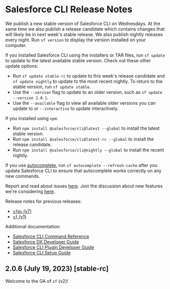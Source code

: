 # Salesforce CLI Release Notes

We publish a new stable version of Salesforce CLI on Wednesdays. At the same time we also publish a release candidate which contains changes that will likely be in next week's stable release. We also publish nightly releases every night. Run `sf version` to display the version installed on your computer. 

If you installed Salesforce CLI using the installers or TAR files, run `sf update` to update to the latest available stable version. Check out these other update options:

* Run `sf update stable-rc` to update to this week's release candidate and `sf update nightly` to update to the most recent nightly. To return to the stable version, run `sf update stable`. 
* Use the `--version` flag to update to an older version, such as `sf update --version 2.0.1`.  
* Use the `--available` flag to view all available older versions you can update to or `--interactive` to update interactively.

If you installed using `npm`:

* Run `npm install @salesforce/cli@latest --global` to install the latest stable version.
* Run `npm install @salesforce/cli@latest-rc --global` to install the release candidate.
* Run `npm install @salesforce/cli@nightly --global` to install the recent nightly.

If you use [autocomplete](https://developer.salesforce.com/docs/atlas.en-us.sfdx_setup.meta/sfdx_setup/sfdx_dev_cli_autocomplete.htm), run `sf autocomplete --refresh-cache` after you update Salesforce CLI to ensure that autocomplete works correctly on any new commands.

Report and read about issues [here](https://github.com/forcedotcom/cli/issues). Join the discussion about new features we're considering [here](https://github.com/forcedotcom/cli/discussions). 

Release notes for previous releases:

* [`sfdx` (v7)](./sfdx/README.md)
* [`sf` (v1)](./sf/README.md)

Additional documentation:

* [Salesforce CLI Command Reference](https://developer.salesforce.com/docs/atlas.en-us.sfdx_cli_reference.meta/sfdx_cli_reference/cli_reference.htm)
* [Salesforce DX Developer Guide](https://developer.salesforce.com/docs/atlas.en-us.sfdx_dev.meta/sfdx_dev/sfdx_dev_intro.htm)
* [Salesforce CLI Plugin Developer Guide](https://github.com/salesforcecli/cli/wiki/Quick-Introduction-to-Developing-sf-Plugins)
* [Salesforce CLI Setup Guide](https://developer.salesforce.com/docs/atlas.en-us.sfdx_setup.meta/sfdx_setup/sfdx_setup_intro.htm)

## 2.0.6 (July 19, 2023) [stable-rc]

Welcome to the GA of `sf` (v2)!
